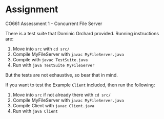 # Assignment

CO661 Assessment 1 - Concurrent File Server

There is a test suite that Dominic Orchard provided. Running instructions are:

1. Move into `src` with `cd src/`
2. Compile MyFileServer with `javac MyFileServer.java`
3. Compile with `javac TestSuite.java`
4. Run with `java TestSuite MyFileServer`

But the tests are not exhaustive, so bear that in mind.

If you want to test the Example `Client` included, then run the following:

1. Move into `src` if not already there with `cd src/`
2. Compile MyFileServer with `javac MyFileServer.java`
3. Compile Client with `javac Client.java`
4. Run with `java Client`
